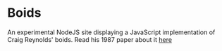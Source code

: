 # Boids
An experimental NodeJS site displaying a JavaScript implementation of Craig Reynolds' boids.
Read his 1987 paper about it [here](http://www.macs.hw.ac.uk/~dwcorne/Teaching/Craig%20Reynolds%20Flocks,%20Herds,%20and%20Schools%20A%20Distributed%20Behavioral%20Model.htm)
